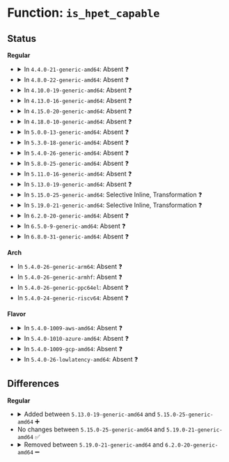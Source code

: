 # Function: <code>is_hpet_capable</code>

## Status
<b>Regular</b>
<ul>
<li>
<details>
<summary>In <code>4.4.0-21-generic-amd64</code>: Absent ❓</summary>

```json
{
  "name": "is_hpet_capable",
  "collision_type": "Unique Static",
  "inline_type": "Full",
  "funcs": [
    {
      "addr": 18446744071579246565,
      "name": "is_hpet_capable",
      "external": false,
      "loc": "arch/x86/kernel/hpet.c:120",
      "file": "arch/x86/kernel/hpet.c",
      "inline": "declared, inlined",
      "caller_inline": [
        "arch/x86/kernel/hpet.c:hpet_register_irq_handler",
        "arch/x86/kernel/hpet.c:hpet_unregister_irq_handler",
        "arch/x86/kernel/hpet.c:hpet_set_alarm_time",
        "arch/x86/kernel/hpet.c:hpet_rtc_dropped_irq",
        "arch/x86/kernel/hpet.c:hpet_set_rtc_irq_bit",
        "arch/x86/kernel/hpet.c:hpet_disable"
      ],
      "caller_func": []
    }
  ],
  "symbols": []
}
```
</details>
</li>
<li>
<details>
<summary>In <code>4.8.0-22-generic-amd64</code>: Absent ❓</summary>

```json
{
  "name": "is_hpet_capable",
  "collision_type": "Unique Static",
  "inline_type": "Full",
  "funcs": [
    {
      "addr": 18446744071579246327,
      "name": "is_hpet_capable",
      "external": false,
      "loc": "arch/x86/kernel/hpet.c:120",
      "file": "arch/x86/kernel/hpet.c",
      "inline": "declared, inlined",
      "caller_inline": [
        "arch/x86/kernel/hpet.c:hpet_rtc_dropped_irq",
        "arch/x86/kernel/hpet.c:hpet_set_alarm_time",
        "arch/x86/kernel/hpet.c:hpet_set_rtc_irq_bit",
        "arch/x86/kernel/hpet.c:hpet_unregister_irq_handler",
        "arch/x86/kernel/hpet.c:hpet_register_irq_handler",
        "arch/x86/kernel/hpet.c:hpet_disable"
      ],
      "caller_func": []
    }
  ],
  "symbols": []
}
```
</details>
</li>
<li>
<details>
<summary>In <code>4.10.0-19-generic-amd64</code>: Absent ❓</summary>

```json
{
  "name": "is_hpet_capable",
  "collision_type": "Unique Static",
  "inline_type": "Full",
  "funcs": [
    {
      "addr": 18446744071579258759,
      "name": "is_hpet_capable",
      "external": false,
      "loc": "arch/x86/kernel/hpet.c:120",
      "file": "arch/x86/kernel/hpet.c",
      "inline": "declared, inlined",
      "caller_inline": [
        "arch/x86/kernel/hpet.c:hpet_rtc_dropped_irq",
        "arch/x86/kernel/hpet.c:hpet_set_alarm_time",
        "arch/x86/kernel/hpet.c:hpet_set_rtc_irq_bit",
        "arch/x86/kernel/hpet.c:hpet_unregister_irq_handler",
        "arch/x86/kernel/hpet.c:hpet_register_irq_handler",
        "arch/x86/kernel/hpet.c:hpet_disable"
      ],
      "caller_func": []
    }
  ],
  "symbols": []
}
```
</details>
</li>
<li>
<details>
<summary>In <code>4.13.0-16-generic-amd64</code>: Absent ❓</summary>

```json
{
  "name": "is_hpet_capable",
  "collision_type": "Unique Static",
  "inline_type": "Full",
  "funcs": [
    {
      "addr": 18446744071579254503,
      "name": "is_hpet_capable",
      "external": false,
      "loc": "arch/x86/kernel/hpet.c:120",
      "file": "arch/x86/kernel/hpet.c",
      "inline": "declared, inlined",
      "caller_inline": [
        "arch/x86/kernel/hpet.c:hpet_rtc_dropped_irq",
        "arch/x86/kernel/hpet.c:hpet_set_rtc_irq_bit",
        "arch/x86/kernel/hpet.c:hpet_register_irq_handler",
        "arch/x86/kernel/hpet.c:hpet_disable"
      ],
      "caller_func": []
    }
  ],
  "symbols": []
}
```
</details>
</li>
<li>
<details>
<summary>In <code>4.15.0-20-generic-amd64</code>: Absent ❓</summary>

```json
{
  "name": "is_hpet_capable",
  "collision_type": "Unique Static",
  "inline_type": "Full",
  "funcs": [
    {
      "addr": 18446744071579271271,
      "name": "is_hpet_capable",
      "external": false,
      "loc": "arch/x86/kernel/hpet.c:120",
      "file": "arch/x86/kernel/hpet.c",
      "inline": "declared, inlined",
      "caller_inline": [
        "arch/x86/kernel/hpet.c:hpet_rtc_dropped_irq",
        "arch/x86/kernel/hpet.c:hpet_set_rtc_irq_bit",
        "arch/x86/kernel/hpet.c:hpet_register_irq_handler",
        "arch/x86/kernel/hpet.c:hpet_disable"
      ],
      "caller_func": []
    }
  ],
  "symbols": []
}
```
</details>
</li>
<li>
<details>
<summary>In <code>4.18.0-10-generic-amd64</code>: Absent ❓</summary>

```json
{
  "name": "is_hpet_capable",
  "collision_type": "Unique Static",
  "inline_type": "Full",
  "funcs": [
    {
      "addr": 18446744071579282677,
      "name": "is_hpet_capable",
      "external": false,
      "loc": "arch/x86/kernel/hpet.c:121",
      "file": "arch/x86/kernel/hpet.c",
      "inline": "declared, inlined",
      "caller_inline": [
        "arch/x86/kernel/hpet.c:hpet_rtc_dropped_irq",
        "arch/x86/kernel/hpet.c:hpet_set_alarm_time",
        "arch/x86/kernel/hpet.c:hpet_set_rtc_irq_bit",
        "arch/x86/kernel/hpet.c:hpet_unregister_irq_handler",
        "arch/x86/kernel/hpet.c:hpet_disable",
        "arch/x86/kernel/hpet.c:hpet_enable"
      ],
      "caller_func": []
    }
  ],
  "symbols": []
}
```
</details>
</li>
<li>
<details>
<summary>In <code>5.0.0-13-generic-amd64</code>: Absent ❓</summary>

```json
{
  "name": "is_hpet_capable",
  "collision_type": "Unique Static",
  "inline_type": "Full",
  "funcs": [
    {
      "addr": 18446744071579306629,
      "name": "is_hpet_capable",
      "external": false,
      "loc": "arch/x86/kernel/hpet.c:117",
      "file": "arch/x86/kernel/hpet.c",
      "inline": "declared, inlined",
      "caller_inline": [
        "arch/x86/kernel/hpet.c:hpet_rtc_dropped_irq",
        "arch/x86/kernel/hpet.c:hpet_set_alarm_time",
        "arch/x86/kernel/hpet.c:hpet_set_rtc_irq_bit",
        "arch/x86/kernel/hpet.c:hpet_unregister_irq_handler",
        "arch/x86/kernel/hpet.c:hpet_disable",
        "arch/x86/kernel/hpet.c:hpet_enable"
      ],
      "caller_func": []
    }
  ],
  "symbols": []
}
```
</details>
</li>
<li>
<details>
<summary>In <code>5.3.0-18-generic-amd64</code>: Absent ❓</summary>

```json
{
  "name": "is_hpet_capable",
  "collision_type": "Unique Static",
  "inline_type": "Full",
  "funcs": [
    {
      "addr": 18446744071579322901,
      "name": "is_hpet_capable",
      "external": false,
      "loc": "arch/x86/kernel/hpet.c:125",
      "file": "arch/x86/kernel/hpet.c",
      "inline": "declared, inlined",
      "caller_inline": [
        "arch/x86/kernel/hpet.c:hpet_rtc_dropped_irq",
        "arch/x86/kernel/hpet.c:hpet_set_alarm_time",
        "arch/x86/kernel/hpet.c:hpet_set_rtc_irq_bit",
        "arch/x86/kernel/hpet.c:hpet_unregister_irq_handler",
        "arch/x86/kernel/hpet.c:hpet_disable",
        "arch/x86/kernel/hpet.c:hpet_enable"
      ],
      "caller_func": []
    }
  ],
  "symbols": []
}
```
</details>
</li>
<li>
<details>
<summary>In <code>5.4.0-26-generic-amd64</code>: Absent ❓</summary>

```json
{
  "name": "is_hpet_capable",
  "collision_type": "Unique Static",
  "inline_type": "Full",
  "funcs": [
    {
      "addr": 18446744071579326949,
      "name": "is_hpet_capable",
      "external": false,
      "loc": "arch/x86/kernel/hpet.c:125",
      "file": "arch/x86/kernel/hpet.c",
      "inline": "declared, inlined",
      "caller_inline": [
        "arch/x86/kernel/hpet.c:hpet_rtc_dropped_irq",
        "arch/x86/kernel/hpet.c:hpet_set_alarm_time",
        "arch/x86/kernel/hpet.c:hpet_set_rtc_irq_bit",
        "arch/x86/kernel/hpet.c:hpet_unregister_irq_handler",
        "arch/x86/kernel/hpet.c:hpet_disable",
        "arch/x86/kernel/hpet.c:hpet_enable"
      ],
      "caller_func": []
    }
  ],
  "symbols": []
}
```
</details>
</li>
<li>
<details>
<summary>In <code>5.8.0-25-generic-amd64</code>: Absent ❓</summary>

```json
{
  "name": "is_hpet_capable",
  "collision_type": "Unique Static",
  "inline_type": "Full",
  "funcs": [
    {
      "addr": 18446744071579358517,
      "name": "is_hpet_capable",
      "external": false,
      "loc": "arch/x86/kernel/hpet.c:125",
      "file": "arch/x86/kernel/hpet.c",
      "inline": "declared, inlined",
      "caller_inline": [
        "arch/x86/kernel/hpet.c:hpet_rtc_dropped_irq",
        "arch/x86/kernel/hpet.c:hpet_set_alarm_time",
        "arch/x86/kernel/hpet.c:hpet_set_rtc_irq_bit",
        "arch/x86/kernel/hpet.c:hpet_unregister_irq_handler",
        "arch/x86/kernel/hpet.c:hpet_register_irq_handler",
        "arch/x86/kernel/hpet.c:hpet_disable",
        "arch/x86/kernel/hpet.c:hpet_enable"
      ],
      "caller_func": []
    }
  ],
  "symbols": []
}
```
</details>
</li>
<li>
<details>
<summary>In <code>5.11.0-16-generic-amd64</code>: Absent ❓</summary>

```json
{
  "name": "is_hpet_capable",
  "collision_type": "Unique Static",
  "inline_type": "Full",
  "funcs": [
    {
      "addr": 18446744071579358373,
      "name": "is_hpet_capable",
      "external": false,
      "loc": "arch/x86/kernel/hpet.c:126",
      "file": "arch/x86/kernel/hpet.c",
      "inline": "declared, inlined",
      "caller_inline": [
        "arch/x86/kernel/hpet.c:hpet_rtc_dropped_irq",
        "arch/x86/kernel/hpet.c:hpet_set_alarm_time",
        "arch/x86/kernel/hpet.c:hpet_set_rtc_irq_bit",
        "arch/x86/kernel/hpet.c:hpet_unregister_irq_handler",
        "arch/x86/kernel/hpet.c:hpet_register_irq_handler",
        "arch/x86/kernel/hpet.c:hpet_disable",
        "arch/x86/kernel/hpet.c:hpet_enable"
      ],
      "caller_func": []
    }
  ],
  "symbols": []
}
```
</details>
</li>
<li>
<details>
<summary>In <code>5.13.0-19-generic-amd64</code>: Absent ❓</summary>

```json
{
  "name": "is_hpet_capable",
  "collision_type": "Unique Static",
  "inline_type": "Full",
  "funcs": [
    {
      "addr": 18446744071579362325,
      "name": "is_hpet_capable",
      "external": false,
      "loc": "arch/x86/kernel/hpet.c:126",
      "file": "arch/x86/kernel/hpet.c",
      "inline": "declared, inlined",
      "caller_inline": [
        "arch/x86/kernel/hpet.c:hpet_rtc_dropped_irq",
        "arch/x86/kernel/hpet.c:hpet_set_alarm_time",
        "arch/x86/kernel/hpet.c:hpet_set_rtc_irq_bit",
        "arch/x86/kernel/hpet.c:hpet_unregister_irq_handler",
        "arch/x86/kernel/hpet.c:hpet_register_irq_handler",
        "arch/x86/kernel/hpet.c:hpet_disable",
        "arch/x86/kernel/hpet.c:hpet_enable"
      ],
      "caller_func": []
    }
  ],
  "symbols": []
}
```
</details>
</li>
<li>
<details>
<summary>In <code>5.15.0-25-generic-amd64</code>: Selective Inline, Transformation ❓</summary>

```c
int is_hpet_capable()
```

```json
{
  "name": "is_hpet_capable",
  "collision_type": "Unique Static",
  "inline_type": "Selective",
  "funcs": [
    {
      "addr": 18446744071579422549,
      "name": "is_hpet_capable",
      "external": false,
      "loc": "arch/x86/kernel/hpet.c:127",
      "file": "arch/x86/kernel/hpet.c",
      "inline": "declared, inlined",
      "caller_inline": [
        "arch/x86/kernel/hpet.c:hpet_rtc_dropped_irq",
        "arch/x86/kernel/hpet.c:hpet_set_alarm_time",
        "arch/x86/kernel/hpet.c:hpet_set_rtc_irq_bit",
        "arch/x86/kernel/hpet.c:hpet_unregister_irq_handler",
        "arch/x86/kernel/hpet.c:hpet_register_irq_handler",
        "arch/x86/kernel/hpet.c:hpet_disable"
      ],
      "caller_func": [
        "arch/x86/kernel/hpet.c:hpet_enable"
      ]
    }
  ],
  "symbols": [
    {
      "addr": 18446744071579421168,
      "name": "is_hpet_capable",
      "section": ".text",
      "bind": "STB_LOCAL",
      "size": 47
    },
    {
      "addr": 18446744071592078595,
      "name": "is_hpet_capable.cold",
      "section": ".text",
      "bind": "STB_LOCAL",
      "size": 20
    }
  ]
}
```
</details>
</li>
<li>
<details>
<summary>In <code>5.19.0-21-generic-amd64</code>: Selective Inline, Transformation ❓</summary>

```c
int is_hpet_capable()
```

```json
{
  "name": "is_hpet_capable",
  "collision_type": "Unique Static",
  "inline_type": "Selective",
  "funcs": [
    {
      "addr": 18446744071579491269,
      "name": "is_hpet_capable",
      "external": false,
      "loc": "arch/x86/kernel/hpet.c:127",
      "file": "arch/x86/kernel/hpet.c",
      "inline": "declared, inlined",
      "caller_inline": [
        "arch/x86/kernel/hpet.c:hpet_rtc_dropped_irq",
        "arch/x86/kernel/hpet.c:hpet_set_alarm_time",
        "arch/x86/kernel/hpet.c:hpet_set_rtc_irq_bit",
        "arch/x86/kernel/hpet.c:hpet_register_irq_handler",
        "arch/x86/kernel/hpet.c:hpet_disable"
      ],
      "caller_func": [
        "arch/x86/kernel/hpet.c:hpet_enable"
      ]
    }
  ],
  "symbols": [
    {
      "addr": 18446744071579489280,
      "name": "is_hpet_capable",
      "section": ".text",
      "bind": "STB_LOCAL",
      "size": 55
    },
    {
      "addr": 18446744071593845037,
      "name": "is_hpet_capable.cold",
      "section": ".text",
      "bind": "STB_LOCAL",
      "size": 20
    }
  ]
}
```
</details>
</li>
<li>
<details>
<summary>In <code>6.2.0-20-generic-amd64</code>: Absent ❓</summary>

```json
{
  "name": "is_hpet_capable",
  "collision_type": "Unique Static",
  "inline_type": "Full",
  "funcs": [
    {
      "addr": 18446744071579585957,
      "name": "is_hpet_capable",
      "external": false,
      "loc": "arch/x86/kernel/hpet.c:127",
      "file": "arch/x86/kernel/hpet.c",
      "inline": "declared, inlined",
      "caller_inline": [
        "arch/x86/kernel/hpet.c:hpet_rtc_dropped_irq",
        "arch/x86/kernel/hpet.c:hpet_set_alarm_time",
        "arch/x86/kernel/hpet.c:hpet_set_rtc_irq_bit",
        "arch/x86/kernel/hpet.c:hpet_register_irq_handler",
        "arch/x86/kernel/hpet.c:hpet_disable",
        "arch/x86/kernel/hpet.c:hpet_enable"
      ],
      "caller_func": []
    }
  ],
  "symbols": []
}
```
</details>
</li>
<li>
<details>
<summary>In <code>6.5.0-9-generic-amd64</code>: Absent ❓</summary>

```json
{
  "name": "is_hpet_capable",
  "collision_type": "Unique Static",
  "inline_type": "Full",
  "funcs": [
    {
      "addr": 18446744071579598453,
      "name": "is_hpet_capable",
      "external": false,
      "loc": "arch/x86/kernel/hpet.c:127",
      "file": "arch/x86/kernel/hpet.c",
      "inline": "declared, inlined",
      "caller_inline": [
        "arch/x86/kernel/hpet.c:hpet_rtc_dropped_irq",
        "arch/x86/kernel/hpet.c:hpet_set_alarm_time",
        "arch/x86/kernel/hpet.c:hpet_set_rtc_irq_bit",
        "arch/x86/kernel/hpet.c:hpet_register_irq_handler",
        "arch/x86/kernel/hpet.c:hpet_disable",
        "arch/x86/kernel/hpet.c:hpet_enable"
      ],
      "caller_func": []
    }
  ],
  "symbols": []
}
```
</details>
</li>
<li>
<details>
<summary>In <code>6.8.0-31-generic-amd64</code>: Absent ❓</summary>

```json
{
  "name": "is_hpet_capable",
  "collision_type": "Unique Static",
  "inline_type": "Full",
  "funcs": [
    {
      "addr": 18446744071579628213,
      "name": "is_hpet_capable",
      "external": false,
      "loc": "arch/x86/kernel/hpet.c:127",
      "file": "arch/x86/kernel/hpet.c",
      "inline": "declared, inlined",
      "caller_inline": [
        "arch/x86/kernel/hpet.c:hpet_rtc_dropped_irq",
        "arch/x86/kernel/hpet.c:hpet_set_alarm_time",
        "arch/x86/kernel/hpet.c:hpet_set_rtc_irq_bit",
        "arch/x86/kernel/hpet.c:hpet_register_irq_handler",
        "arch/x86/kernel/hpet.c:hpet_disable",
        "arch/x86/kernel/hpet.c:hpet_enable"
      ],
      "caller_func": []
    }
  ],
  "symbols": []
}
```
</details>
</li>
</ul>
<b>Arch</b>
<ul>
<li>
In <code>5.4.0-26-generic-arm64</code>: Absent ❓
</li>
<li>
In <code>5.4.0-26-generic-armhf</code>: Absent ❓
</li>
<li>
In <code>5.4.0-26-generic-ppc64el</code>: Absent ❓
</li>
<li>
In <code>5.4.0-24-generic-riscv64</code>: Absent ❓
</li>
</ul>
<b>Flavor</b>
<ul>
<li>
<details>
<summary>In <code>5.4.0-1009-aws-amd64</code>: Absent ❓</summary>

```json
{
  "name": "is_hpet_capable",
  "collision_type": "Unique Static",
  "inline_type": "Full",
  "funcs": [
    {
      "addr": 18446744071579322853,
      "name": "is_hpet_capable",
      "external": false,
      "loc": "arch/x86/kernel/hpet.c:125",
      "file": "arch/x86/kernel/hpet.c",
      "inline": "declared, inlined",
      "caller_inline": [
        "arch/x86/kernel/hpet.c:hpet_rtc_dropped_irq",
        "arch/x86/kernel/hpet.c:hpet_set_alarm_time",
        "arch/x86/kernel/hpet.c:hpet_set_rtc_irq_bit",
        "arch/x86/kernel/hpet.c:hpet_unregister_irq_handler",
        "arch/x86/kernel/hpet.c:hpet_disable",
        "arch/x86/kernel/hpet.c:hpet_enable"
      ],
      "caller_func": []
    }
  ],
  "symbols": []
}
```
</details>
</li>
<li>
<details>
<summary>In <code>5.4.0-1010-azure-amd64</code>: Absent ❓</summary>

```json
{
  "name": "is_hpet_capable",
  "collision_type": "Unique Static",
  "inline_type": "Full",
  "funcs": [
    {
      "addr": 18446744071579257365,
      "name": "is_hpet_capable",
      "external": false,
      "loc": "arch/x86/kernel/hpet.c:125",
      "file": "arch/x86/kernel/hpet.c",
      "inline": "declared, inlined",
      "caller_inline": [
        "arch/x86/kernel/hpet.c:hpet_rtc_dropped_irq",
        "arch/x86/kernel/hpet.c:hpet_set_alarm_time",
        "arch/x86/kernel/hpet.c:hpet_set_rtc_irq_bit",
        "arch/x86/kernel/hpet.c:hpet_unregister_irq_handler",
        "arch/x86/kernel/hpet.c:hpet_disable",
        "arch/x86/kernel/hpet.c:hpet_enable"
      ],
      "caller_func": []
    }
  ],
  "symbols": []
}
```
</details>
</li>
<li>
<details>
<summary>In <code>5.4.0-1009-gcp-amd64</code>: Absent ❓</summary>

```json
{
  "name": "is_hpet_capable",
  "collision_type": "Unique Static",
  "inline_type": "Full",
  "funcs": [
    {
      "addr": 18446744071579322773,
      "name": "is_hpet_capable",
      "external": false,
      "loc": "arch/x86/kernel/hpet.c:125",
      "file": "arch/x86/kernel/hpet.c",
      "inline": "declared, inlined",
      "caller_inline": [
        "arch/x86/kernel/hpet.c:hpet_rtc_dropped_irq",
        "arch/x86/kernel/hpet.c:hpet_set_alarm_time",
        "arch/x86/kernel/hpet.c:hpet_set_rtc_irq_bit",
        "arch/x86/kernel/hpet.c:hpet_unregister_irq_handler",
        "arch/x86/kernel/hpet.c:hpet_disable",
        "arch/x86/kernel/hpet.c:hpet_enable"
      ],
      "caller_func": []
    }
  ],
  "symbols": []
}
```
</details>
</li>
<li>
<details>
<summary>In <code>5.4.0-26-lowlatency-amd64</code>: Absent ❓</summary>

```json
{
  "name": "is_hpet_capable",
  "collision_type": "Unique Static",
  "inline_type": "Full",
  "funcs": [
    {
      "addr": 18446744071579331061,
      "name": "is_hpet_capable",
      "external": false,
      "loc": "arch/x86/kernel/hpet.c:125",
      "file": "arch/x86/kernel/hpet.c",
      "inline": "declared, inlined",
      "caller_inline": [
        "arch/x86/kernel/hpet.c:hpet_rtc_dropped_irq",
        "arch/x86/kernel/hpet.c:hpet_set_alarm_time",
        "arch/x86/kernel/hpet.c:hpet_set_rtc_irq_bit",
        "arch/x86/kernel/hpet.c:hpet_unregister_irq_handler",
        "arch/x86/kernel/hpet.c:hpet_disable",
        "arch/x86/kernel/hpet.c:hpet_enable"
      ],
      "caller_func": []
    }
  ],
  "symbols": []
}
```
</details>
</li>
</ul>

## Differences
<b>Regular</b>
<ul>
<li>
<details>
<summary>Added between <code>5.13.0-19-generic-amd64</code> and <code>5.15.0-25-generic-amd64</code> ➕</summary>

```c
int is_hpet_capable()
```
</details>
</li>
<li>
No changes between <code>5.15.0-25-generic-amd64</code> and <code>5.19.0-21-generic-amd64</code> ✅
</li>
<li>
<details>
<summary>Removed between <code>5.19.0-21-generic-amd64</code> and <code>6.2.0-20-generic-amd64</code> ➖</summary>

```c
int is_hpet_capable()
```
</details>
</li>
</ul>
